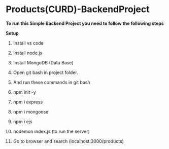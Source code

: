 # Products(CURD)-BackendProject 

**To run this Simple Backend Project you need to follow the following steps**

**Setup**
1. Install vs code
2. Install node.js
3. Install MongoDB (Data Base)

1. Open git bash in project folder.
2. And  run these commands in git bash
3. npm init -y
4. npm i express
5. npm i mongoose
6. npm i ejs
7. nodemon index.js (to run the server)
8. Go to browser and search (localhost:3000/products)





